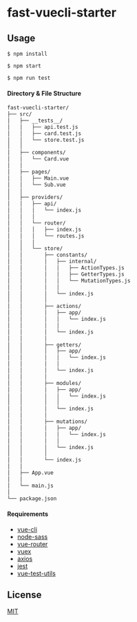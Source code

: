 # fast-vuecli-starter

## Usage

```
$ npm install

$ npm start

$ npm run test
```

#### Directory & File Structure

```bash
fast-vuecli-starter/
├── src/
│   ├── __tests__/
│   │   ├── api.test.js 
│   │   ├── card.test.js 
│   │   └── store.test.js
│   │
│   ├── components/
│   │   └── Card.vue
│   │
│   ├── pages/
│   │   ├── Main.vue
│   │   └── Sub.vue
│   │
│   ├── providers/
│   │   ├── api/
│   │   │   └── index.js
│   │   │
│   │   └── router/
│   │   │   ├── index.js
│   │   │   └── routes.js
│   │   │
│   │   └── store/
│   │       ├── constants/
│   │       │   ├── internal/
│   │       │   │   ├── ActionTypes.js
│   │       │   │   ├── GetterTypes.js
│   │       │   │   └── MutationTypes.js
│   │       │   │
│   │       │   └── index.js
│   │       │
│   │       ├── actions/
│   │       │   ├── app/
│   │       │   │   └── index.js
│   │       │   │
│   │       │   └── index.js
│   │       │
│   │       ├── getters/
│   │       │   ├── app/
│   │       │   │   └── index.js
│   │       │   │
│   │       │   └── index.js
│   │       │
│   │       ├── modules/
│   │       │   ├── app/
│   │       │   │   └── index.js
│   │       │   │
│   │       │   └── index.js
│   │       │
│   │       ├── mutations/
│   │       │   ├── app/
│   │       │   │   └── index.js
│   │       │   │
│   │       │   └── index.js
│   │       │
│   │       └── index.js
│   │
│   ├── App.vue
│   │
│   └── main.js
│
└── package.json
```

#### Requirements

- [vue-cli](https://github.com/vuejs/vue-cli)
- [node-sass](https://github.com/sass/node-sass)
- [vue-router](https://github.com/vuejs/vue-router)
- [vuex](https://github.com/vuejs/vuex)
- [axios](https://github.com/axios/axios)
- [jest](https://github.com/facebook/jest)
- [vue-test-utils](https://github.com/vuejs/vue-test-utils)

## License
[MIT](LICENSE)